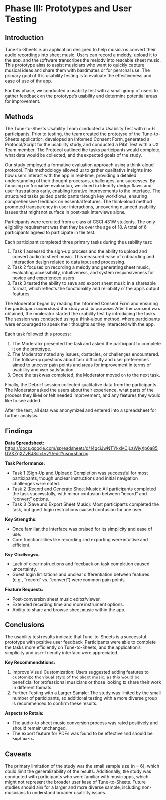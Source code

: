 # Phase III: Prototypes and User Testing

## Introduction

Tune-to-Sheets is an application designed to help musicians convert their audio recordings into sheet music. Users can record a melody, upload it to the app, and the software transcribes the melody into readable sheet music. This prototype aims to assist musicians who want to quickly capture musical ideas and share them with bandmates or for personal use. The primary goal of this usability testing is to evaluate the effectiveness and ease of use of the app.

For this phase, we conducted a usability test with a small group of users to gather feedback on the prototype’s usability and determine potential areas for improvement.

## Methods

The Tune-to-Sheets Usability Team conducted a Usability Test with n = 6 participants. Prior to testing, the team created the prototype of the Tune-to-Sheets application, developed an Informed Consent Form, generated a Protocol/Script for the usability study, and conducted a Pilot Test with a UX Team member. The Protocol outlined the tasks participants would complete, what data would be collected, and the expected goals of the study.

Our study employed a formative evaluation approach using a think-aloud protocol. This methodology allowed us to gather qualitative insights into how users interact with the app in real-time, providing a detailed understanding of their thought processes, challenges, and successes. By focusing on formative evaluation, we aimed to identify design flaws and user frustrations early, enabling iterative improvements to the interface. The structured tasks guided participants through key workflows, ensuring comprehensive feedback on essential features. The think-aloud method promoted transparency in user interactions, uncovering nuanced usability issues that might not surface in post-task interviews alone.

Participants were recruited from a class of CSCI 431W students. The only eligibility requirement was that they be over the age of 18. A total of 6 participants agreed to participate in the test.

Each participant completed three primary tasks during the usability test:
1. Task 1 assessed the sign-up process and the ability to upload and convert audio to sheet music. This measured ease of onboarding and interaction design related to data input and processing.
2. Task 2 focused on recording a melody and generating sheet music, evaluating accessibility, intuitiveness, and system responsiveness for novice and experienced users
3. Task 3 tested the ability to save and export sheet music in a shareable format, which reflects the functionality and reliability of the app’s output features.

The Moderator began by reading the Informed Consent Form and ensuring the participant understood the study and its purpose. After the consent was obtained, the moderator started the usability test by introducing the tasks. The session was conducted using a think-aloud method, where participants were encouraged to speak their thoughts as they interacted with the app.

Each task followed this process:
1. The Moderator presented the task and asked the participant to complete it on the prototype.
2. The Moderator noted any issues, obstacles, or challenges encountered. The follow-up questions about task difficulty and user preferences aimed to uncover pain points and areas for improvement in terms of usability and user satisfaction.
3. Once the task was completed, the Moderator moved on to the next task.

Finally, the Debrief session collected qualitative data from the participants. The Moderator asked the users about their experience, what parts of the process they liked or felt needed improvement, and any features they would like to see added.

After the test, all data was anonymized and entered into a spreadsheet for further analysis.

## Findings

**Data Spreadsheet:**
https://docs.google.com/spreadsheets/d/14gcjJwNTYkxMCjLzWiyXp6a85jUVXZgXZyBJSsmLvyY/edit?usp=sharing

**Task Performance:**
* Task 1 (Sign-Up and Upload): Completion was successful for most participants, though unclear instructions and initial navigation challenges were noted.
* Task 2 (Record and Generate Sheet Music): All participants completed the task successfully, with minor confusion between “record” and “convert” options.
* Task 3 (Save and Export Sheet Music): Most participants completed the task, but guest login restrictions caused confusion for one user.

**Key Strengths:**
* Once familiar, the interface was praised for its simplicity and ease of use.
* Core functionalities like recording and exporting were intuitive and efficient.

**Key Challenges:**
* Lack of clear instructions and feedback on task completion caused uncertainty.
* Guest login limitations and unclear differentiation between features (e.g., “record” vs. “convert”) were common pain points.

**Feature Requests:**
* Post-conversion sheet music editor/viewer.
* Extended recording time and more instrument options.
* Ability to share and browse sheet music within the app.

## Conclusions

The usability test results indicate that Tune-to-Sheets is a successful prototype with positive user feedback. Participants were able to complete the tasks more efficiently on Tune-to-Sheets, and the application’s simplicity and user-friendly interface were appreciated.

**Key Recommendations:**
1. Improve Visual Customization: Users suggested adding features to customize the visual style of the sheet music, as this would be beneficial for professional musicians or those looking to share their work in different formats.
2. Further Testing with a Larger Sample: The study was limited by the small number of participants, so additional testing with a more diverse group is recommended to confirm these results.

**Aspects to Retain:**
* The audio-to-sheet music conversion process was rated positively and should remain unchanged.
* The export feature for PDFs was found to be effective and should be kept as-is.

## Caveats

The primary limitation of the study was the small sample size (n = 6), which could limit the generalizability of the results. Additionally, the study was conducted with participants who were familiar with music apps, which might not represent the broader user base of Tune-to-Sheets. Future studies should aim for a larger and more diverse sample, including non-musicians to understand broader usability issues.
